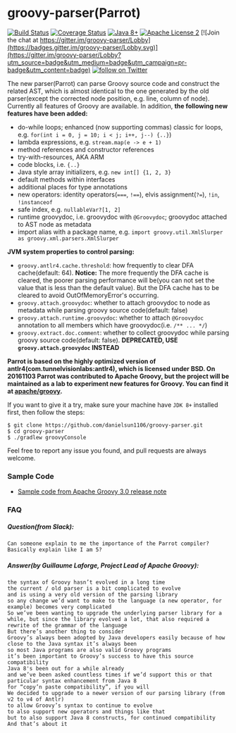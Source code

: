 # groovy-parser(Parrot)
[![Build Status](https://travis-ci.org/danielsun1106/groovy-parser.svg?branch=master)](https://travis-ci.org/danielsun1106/groovy-parser)
[![Coverage Status](https://coveralls.io/repos/github/danielsun1106/groovy-parser/badge.svg)](https://coveralls.io/github/danielsun1106/groovy-parser)
[![Java 8+](https://img.shields.io/badge/java-8+-4c7e9f.svg)](http://www.oracle.com/technetwork/java/javase/downloads)
[![Apache License 2](https://img.shields.io/badge/license-APL2-blue.svg)](http://www.apache.org/licenses/LICENSE-2.0.txt)
[![Join the chat at https://gitter.im/groovy-parser/Lobby](https://badges.gitter.im/groovy-parser/Lobby.svg)](https://gitter.im/groovy-parser/Lobby?utm_source=badge&utm_medium=badge&utm_campaign=pr-badge&utm_content=badge)
[![follow on Twitter](https://img.shields.io/twitter/follow/daniel_sun.svg?style=social)](https://twitter.com/intent/follow?screen_name=daniel_sun)

The new parser(Parrot) can parse Groovy source code and construct the related AST, which is almost identical to the one generated by the old parser(except the corrected node position, e.g. line, column of node). Currently all features of Groovy are available. In addition, **the following new features have been added:**

* do-while loops; enhanced (now supporting commas) classic for loops, e.g. `for(int i = 0, j = 10; i < j; i++, j--) {..}`)
* lambda expressions, e.g. `stream.map(e -> e + 1)`
* method references and constructor references
* try-with-resources, AKA ARM
* code blocks, i.e. `{..}`
* Java style array initializers, e.g. `new int[] {1, 2, 3}`
* default methods within interfaces
* additional places for type annotations
* new operators: identity operators(`===`, `!==`), elvis assignment(`?=`), `!in`, `!instanceof`
* safe index, e.g. `nullableVar?[1, 2]`
* runtime groovydoc, i.e. groovydoc with `@Groovydoc`; groovydoc attached to AST node as metadata
* import alias with a package name, e.g. `import groovy.util.XmlSlurper as groovy.xml.parsers.XmlSlurper`

**JVM system properties to control parsing:**

* `groovy.antlr4.cache.threshold`: how frequently to clear DFA cache(default: 64). **Notice:** The more frequently the DFA cache is cleared, the poorer parsing performance will be(you can not set the value that is less than the default value). But the DFA cache has to be cleared to avoid OutOfMemoryError's occurring.
* `groovy.attach.groovydoc`: whether to attach groovydoc to node as metadata while parsing groovy source code(default: false)
* `groovy.attach.runtime.groovydoc`: whether to attach `@Groovydoc` annotation to all members which have groovydoc(i.e. `/** ... */`)
* `groovy.extract.doc.comment`: whether to collect groovydoc while parsing groovy source code(default: false). **DEPRECATED, USE `groovy.attach.groovydoc` INSTEAD** 

**Parrot is based on the highly optimized version of antlr4(com.tunnelvisionlabs:antlr4), which is licensed under BSD. On 20161103 Parrot was contributed to Apache Groovy, but the project will be maintained as a lab to experiment new features for Groovy. You can find it at [apache/groovy](https://github.com/apache/groovy/tree/master/subprojects/parser-antlr4).**

If you want to give it a try, make sure your machine have `JDK 8+` installed first, then follow the steps:

```
$ git clone https://github.com/danielsun1106/groovy-parser.git
$ cd groovy-parser
$ ./gradlew groovyConsole
```

Feel free to report any issue you found, and pull requests are always welcome.

### Sample Code
* [Sample code from Apache Groovy 3.0 release note](http://groovy-lang.org/releasenotes/groovy-3.0.html)

### FAQ

##### Question(from Slack):
```
Can someone explain to me the importance of the Parrot compiler? Basically explain like I am 5?
```
##### Answer(by Guillaume Laforge, Project Lead of Apache Groovy):
```
the syntax of Groovy hasn’t evolved in a long time
the current / old parser is a bit complicated to evolve
and is using a very old version of the parsing library
so any change we’d want to make to the language (a new operator, for example) becomes very complicated
So we’ve been wanting to upgrade the underlying parser library for a while, but since the library evolved a lot, that also required a rewrite of the grammar of the language
But there’s another thing to consider
Groovy’s always been adopted by Java developers easily because of how close to the Java syntax it’s always been
so most Java programs are also valid Groovy programs
it’s been important to Groovy’s success to have this source compatibility
Java 8's been out for a while already
and we’ve been asked countless times if we’d support this or that particular syntax enhancement from Java 8
for “copy’n paste compatibility”, if you will
We decided to upgrade to a newer version of our parsing library (from v2 to v4 of Antlr)
to allow Groovy’s syntax to continue to evolve
to also support new operators and things like that
but to also support Java 8 constructs, for continued compatibility
And that’s about it
```
